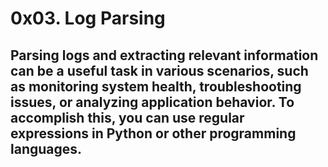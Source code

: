 # 0x03. Log Parsing

## Parsing logs and extracting relevant information can be a useful task in various scenarios, such as monitoring system health, troubleshooting issues, or analyzing application behavior. To accomplish this, you can use regular expressions in Python or other programming languages.